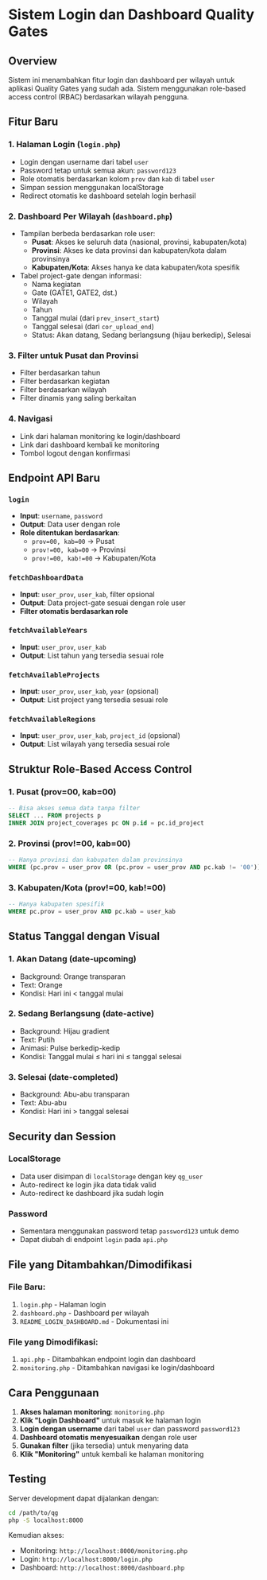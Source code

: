 # Sistem Login dan Dashboard Quality Gates

## Overview
Sistem ini menambahkan fitur login dan dashboard per wilayah untuk aplikasi Quality Gates yang sudah ada. Sistem menggunakan role-based access control (RBAC) berdasarkan wilayah pengguna.

## Fitur Baru

### 1. Halaman Login (`login.php`)
- Login dengan username dari tabel `user`
- Password tetap untuk semua akun: `password123`
- Role otomatis berdasarkan kolom `prov` dan `kab` di tabel `user`
- Simpan session menggunakan localStorage
- Redirect otomatis ke dashboard setelah login berhasil

### 2. Dashboard Per Wilayah (`dashboard.php`)
- Tampilan berbeda berdasarkan role user:
  - **Pusat**: Akses ke seluruh data (nasional, provinsi, kabupaten/kota)
  - **Provinsi**: Akses ke data provinsi dan kabupaten/kota dalam provinsinya
  - **Kabupaten/Kota**: Akses hanya ke data kabupaten/kota spesifik
- Tabel project-gate dengan informasi:
  - Nama kegiatan
  - Gate (GATE1, GATE2, dst.)
  - Wilayah
  - Tahun
  - Tanggal mulai (dari `prev_insert_start`)
  - Tanggal selesai (dari `cor_upload_end`)
  - Status: Akan datang, Sedang berlangsung (hijau berkedip), Selesai

### 3. Filter untuk Pusat dan Provinsi
- Filter berdasarkan tahun
- Filter berdasarkan kegiatan
- Filter berdasarkan wilayah
- Filter dinamis yang saling berkaitan

### 4. Navigasi
- Link dari halaman monitoring ke login/dashboard
- Link dari dashboard kembali ke monitoring
- Tombol logout dengan konfirmasi

## Endpoint API Baru

### `login`
- **Input**: `username`, `password`
- **Output**: Data user dengan role
- **Role ditentukan berdasarkan**:
  - `prov=00, kab=00` → Pusat
  - `prov!=00, kab=00` → Provinsi
  - `prov!=00, kab!=00` → Kabupaten/Kota

### `fetchDashboardData`
- **Input**: `user_prov`, `user_kab`, filter opsional
- **Output**: Data project-gate sesuai dengan role user
- **Filter otomatis berdasarkan role**

### `fetchAvailableYears`
- **Input**: `user_prov`, `user_kab`
- **Output**: List tahun yang tersedia sesuai role

### `fetchAvailableProjects`
- **Input**: `user_prov`, `user_kab`, `year` (opsional)
- **Output**: List project yang tersedia sesuai role

### `fetchAvailableRegions`
- **Input**: `user_prov`, `user_kab`, `project_id` (opsional)
- **Output**: List wilayah yang tersedia sesuai role

## Struktur Role-Based Access Control

### 1. Pusat (prov=00, kab=00)
```sql
-- Bisa akses semua data tanpa filter
SELECT ... FROM projects p 
INNER JOIN project_coverages pc ON p.id = pc.id_project
```

### 2. Provinsi (prov!=00, kab=00)
```sql
-- Hanya provinsi dan kabupaten dalam provinsinya
WHERE (pc.prov = user_prov OR (pc.prov = user_prov AND pc.kab != '00'))
```

### 3. Kabupaten/Kota (prov!=00, kab!=00)
```sql
-- Hanya kabupaten spesifik
WHERE pc.prov = user_prov AND pc.kab = user_kab
```

## Status Tanggal dengan Visual

### 1. Akan Datang (date-upcoming)
- Background: Orange transparan
- Text: Orange
- Kondisi: Hari ini < tanggal mulai

### 2. Sedang Berlangsung (date-active)
- Background: Hijau gradient
- Text: Putih
- Animasi: Pulse berkedip-kedip
- Kondisi: Tanggal mulai ≤ hari ini ≤ tanggal selesai

### 3. Selesai (date-completed)
- Background: Abu-abu transparan
- Text: Abu-abu
- Kondisi: Hari ini > tanggal selesai

## Security dan Session

### LocalStorage
- Data user disimpan di `localStorage` dengan key `qg_user`
- Auto-redirect ke login jika data tidak valid
- Auto-redirect ke dashboard jika sudah login

### Password
- Sementara menggunakan password tetap `password123` untuk demo
- Dapat diubah di endpoint `login` pada `api.php`

## File yang Ditambahkan/Dimodifikasi

### File Baru:
1. `login.php` - Halaman login
2. `dashboard.php` - Dashboard per wilayah
3. `README_LOGIN_DASHBOARD.md` - Dokumentasi ini

### File yang Dimodifikasi:
1. `api.php` - Ditambahkan endpoint login dan dashboard
2. `monitoring.php` - Ditambahkan navigasi ke login/dashboard

## Cara Penggunaan

1. **Akses halaman monitoring**: `monitoring.php`
2. **Klik "Login Dashboard"** untuk masuk ke halaman login
3. **Login dengan username** dari tabel `user` dan password `password123`
4. **Dashboard otomatis menyesuaikan** dengan role user
5. **Gunakan filter** (jika tersedia) untuk menyaring data
6. **Klik "Monitoring"** untuk kembali ke halaman monitoring

## Testing

Server development dapat dijalankan dengan:
```bash
cd /path/to/qg
php -S localhost:8000
```

Kemudian akses:
- Monitoring: `http://localhost:8000/monitoring.php`
- Login: `http://localhost:8000/login.php`
- Dashboard: `http://localhost:8000/dashboard.php` 